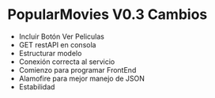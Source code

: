 # PopularMovies V0.3 Cambios

- Incluir Botón Ver Peliculas
- GET restAPI en consola
- Estructurar modelo
- Conexión correcta al servicio
- Comienzo para programar FrontEnd
- Alamofire para mejor manejo de JSON
- Estabilidad
